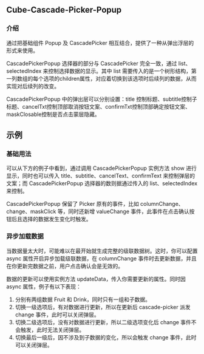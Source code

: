 ## Cube-Cascade-Picker-Popup

<card>

### 介绍

通过把基础组件 Popup 及 CascadePicker 相互结合，提供了一种从弹出浮层的形式来使用。

CascadePickerPopup 选择器的部分与 CascadePicker 完全一致，通过 list、selectedIndex 来控制选择数据的显示。其中 list 需要传入的是一个树形结构，第一列数组的每个选项的children属性，对应着切换到该选项时后续列的数据，从而实现对后续列的改变。

CascadePickerPopup 中的弹出层可以分别设置：title 控制标题、subtitle控制子标题、cancelTxt控制顶部取消按钮文案、confirmTxt控制顶部确定按钮文案、maskClosable控制是否点击蒙层隐藏。

</card>

## 示例

<card>

### 基础用法

可以从下方的例子中看到，通过调用 CascadePickerPopup 实例方法 show 进行显示，同时也可以传入 title、subtitle、cancelText、confirmText 来控制弹层的文案；而 CascadePickerPopup 选择器的数则据通过传入的 list、selectedIndex 来控制。

CascadePickerPopup 保留了 Picker 原有的事件，比如 columnChange、change、maskClick 等，同时还新增 valueChange 事件，此事件在点击确认按钮后且选择的数据发生变化时触发。

<!-- @example: basic-picker -->

</card>

<card>

### 异步加载数据

当数据量太大时，可能难以在最开始就生成完整的级联数据树。这时，你可以配置 async 属性开启异步加载级联数据，在 columnChange 事件时去更新数据，并且在你更新完数据之前，用户点击确认会是无效的。

数据的更新可以使用实例方法 updateData，传入你需要更新的属性。同时因 async 属性，例子有以下表现：

1. 分别有两组数据 Fruit 和 Drink，同时只有一组和子数据。
2. 切换一级选项后，有对数据进行更新，所以在更新后 cascade-picker 派发 change 事件，此时可以关闭弹层。
3. 切换二级选项后，没有对数据进行更新，所以二级选项变化后 change 事件不会触发，此时无法关闭弹层。
4. 切换最后一级后，因不涉及到子数据的变化，所以会触发 change 事件，此时可以关闭弹层。

<!-- @example: async-picker -->

</card>
